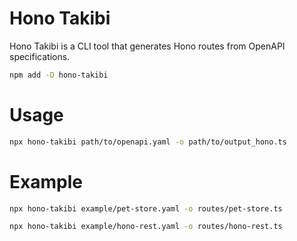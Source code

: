 # Hono Takibi

Hono Takibi is a CLI tool that generates Hono routes from OpenAPI specifications.

```bash
npm add -D hono-takibi
```

# Usage

```bash
npx hono-takibi path/to/openapi.yaml -o path/to/output_hono.ts
```

# Example

```bash
npx hono-takibi example/pet-store.yaml -o routes/pet-store.ts
```

```bash
npx hono-takibi example/hono-rest.yaml -o routes/hono-rest.ts
```